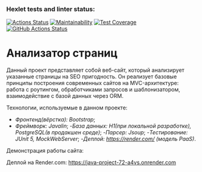 ### Hexlet tests and linter status:
[![Actions Status](https://github.com/fedorovaea18/java-project-72/actions/workflows/hexlet-check.yml/badge.svg)](https://github.com/fedorovaea18/java-project-72/actions)
[![Maintainability](https://api.codeclimate.com/v1/badges/a2d797a293d3a5e3f80c/maintainability)](https://codeclimate.com/github/fedorovaea18/java-project-72/maintainability)
[![Test Coverage](https://api.codeclimate.com/v1/badges/a2d797a293d3a5e3f80c/test_coverage)](https://codeclimate.com/github/fedorovaea18/java-project-72/test_coverage)
[![GitHub Actions Status](https://github.com/fedorovaea18/java-project-72/actions/workflows/github-actions.yml/badge.svg)](https://github.com/fedorovaea18/java-project-72/actions)

# **Анализатор страниц**

Данный проект представляет собой веб-сайт, который анализирует указанные страницы на SEO пригодность. Он реализует базовые принципы построения современных сайтов на MVC-архитектуре: работа с роутингом, обработчиками запросов и шаблонизатором, взаимодействие с базой данных через ORM.

Технологии, используемые в данном проекте:
- _Фронтенд(вёрстка): Bootstrap_;
- _Фреймворк: Javalin_;
-_База данных: H1(при локальной разработке), PostgreSQL(в продакшен среде)_;
-_Парсер: Jsoup_;
-_Тестирование: JUnit 5, MockWebServer_;
-_Деплой: https://render.com/ (модель PaaS)_.

Демонстрация работы сайта:
 
Деплой на Render.com: https://java-project-72-a4vs.onrender.com

